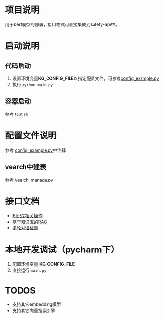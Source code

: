 # 项目说明
用于bert模型的部署，接口格式可直接集成到safety-api中。

# 启动说明
## 代码启动
1. 设置环境变量**KG_CONFIG_FILE**以指定配置文件，可参考[config_example.py](./docs/config_example.py)
2. 执行 `python main.py`

## 容器启动
参考 [test.sh](./build/test.sh)

# 配置文件说明
参考 [config_example.py](./docs/config_example.py)中注释

## vearch中建表
参考 [vearch_manage.py](./docs/vearch_manage.py)

# 接口文档
- [知识库相关操作](./docs/knowledge_api.md)
- [基于知识库的RAG](./docs/answer_api.md)
- [多轮对话检测](./docs/dialog_api.md)

# 本地开发调试（pycharm下）
1. 配置环境变量 **KG_CONFIG_FILE**
2. 直接运行 `main.py`


# TODOS
- 支持其它embedding模型
- 支持其它向量搜索引擎